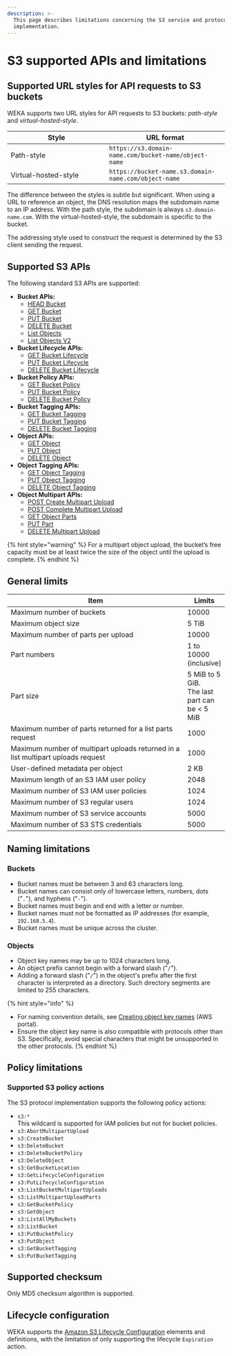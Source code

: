 ```yaml
---
description: >-
  This page describes limitations concerning the S3 service and protocol
  implementation.
---
```


# S3 supported APIs and limitations

## Supported URL styles for API requests to S3 buckets

WEKA supports two URL styles for API requests to S3 buckets: _path-style_ and _virtual-hosted-style_.

<table><thead><tr><th width="212">Style</th><th>URL format</th></tr></thead><tbody><tr><td>Path-style</td><td><code>https://s3.domain-name.com/bucket-name/object-name</code></td></tr><tr><td>Virtual-hosted-style</td><td><code>https://bucket-name.s3.domain-name.com/object-name</code></td></tr></tbody></table>

The difference between the styles is subtle but significant. When using a URL to reference an object, the DNS resolution maps the subdomain name to an IP address. With the path style, the subdomain is always `s3.domain-name.com`. With the virtual-hosted-style, the subdomain is specific to the bucket.

The addressing style used to construct the request is determined by the S3 client sending the request.

## Supported S3 APIs

The following standard S3 APIs are supported:

* **Bucket APIs:**&#x20;
  * [HEAD Bucket](https://docs.aws.amazon.com/AmazonS3/latest/API/API\_HeadBucket.html)
  * [GET Bucket](https://docs.aws.amazon.com/AmazonS3/latest/API/API\_GetBucket.html)
  * [PUT Bucket](https://docs.aws.amazon.com/AmazonS3/latest/API/API\_CreateBucket.html)
  * [DELETE Bucket](https://docs.aws.amazon.com/AmazonS3/latest/API/API\_DeleteBucket.html)
  * [List Objects](https://docs.aws.amazon.com/AmazonS3/latest/API/API\_ListObjects.html)
  * [List Objects V2](https://docs.aws.amazon.com/AmazonS3/latest/API/API\_ListObjectsV2.html)
* **Bucket Lifecycle APIs:**
  * [GET Bucket Lifecycle](https://docs.aws.amazon.com/AmazonS3/latest/API/API\_GetBucketLifecycleConfiguration.html)
  * [PUT Bucket Lifecycle](https://docs.aws.amazon.com/AmazonS3/latest/API/API\_PutBucketLifecycleConfiguration.html)
  * [DELETE Bucket Lifecycle](https://docs.aws.amazon.com/AmazonS3/latest/API/API\_DeleteBucketLifecycle.html)
* **Bucket Policy APIs:**
  * [GET Bucket Policy](https://docs.aws.amazon.com/AmazonS3/latest/API/API\_GetBucketPolicy.html)
  * [PUT Bucket Policy](https://docs.aws.amazon.com/AmazonS3/latest/API/API\_PutBucketPolicy.html)
  * [DELETE Bucket Policy](https://docs.aws.amazon.com/AmazonS3/latest/API/API\_DeleteBucketPolicy.html)
* **Bucket Tagging APIs:**
  * [GET Bucket Tagging](https://docs.aws.amazon.com/AmazonS3/latest/API/API\_GetBucketTagging.html)
  * [PUT Bucket Tagging](https://docs.aws.amazon.com/AmazonS3/latest/API/API\_PutBucketTagging.html)
  * [DELETE Bucket Tagging](https://docs.aws.amazon.com/AmazonS3/latest/API/API\_DeleteBucketTagging.html)
* **Object APIs:**
  * [GET Object](https://docs.aws.amazon.com/AmazonS3/latest/API/API\_GetObject.html)
  * [PUT Object](https://docs.aws.amazon.com/AmazonS3/latest/API/API\_PutObject.html)
  * [DELETE Object](https://docs.aws.amazon.com/AmazonS3/latest/API/API\_DeleteObject.html)
* **Object Tagging APIs:**
  * [GET Object Tagging](https://docs.aws.amazon.com/AmazonS3/latest/API/API\_GetObjectTagging.html)
  * [PUT Object Tagging](https://docs.aws.amazon.com/AmazonS3/latest/API/API\_PutObjectTagging.html)
  * [DELETE Object Tagging](https://docs.aws.amazon.com/AmazonS3/latest/API/API\_DeleteObjectTagging.html)
* **Object Multipart APIs:**
  * [POST Create Multipart Upload](https://docs.aws.amazon.com/AmazonS3/latest/API/API\_CreateMultipartUpload.html)
  * [POST Complete Multipart Upload](https://docs.aws.amazon.com/AmazonS3/latest/API/API\_CompleteMultipartUpload.html)
  * [GET Object Parts](https://docs.aws.amazon.com/AmazonS3/latest/API/API\_ListParts.html)
  * [PUT Part](https://docs.aws.amazon.com/AmazonS3/latest/API/API\_UploadPart.html)
  * [DELETE Multipart Upload](https://docs.aws.amazon.com/AmazonS3/latest/API/API\_AbortMultipartUpload.html)

{% hint style="warning" %}
For a multipart object upload, the bucket’s free capacity must be at least twice the size of the object until the upload is complete.
{% endhint %}

## General limits

<table><thead><tr><th width="471">Item</th><th>Limits</th></tr></thead><tbody><tr><td>Maximum number of buckets</td><td>10000</td></tr><tr><td>Maximum object size</td><td>5 TiB</td></tr><tr><td>Maximum number of parts per upload</td><td>10000</td></tr><tr><td>Part numbers</td><td>1 to 10000 (inclusive)</td></tr><tr><td>Part size</td><td>5 MiB to 5 GiB. <br>The last part can be &#x3C; 5 MiB</td></tr><tr><td>Maximum number of parts returned for a list parts request</td><td>1000</td></tr><tr><td>Maximum number of multipart uploads returned in a list multipart uploads request</td><td>1000</td></tr><tr><td>User-defined metadata per object</td><td>2 KB</td></tr><tr><td>Maximum length of an S3 IAM user policy</td><td>2048</td></tr><tr><td>Maximum number of S3 IAM user policies</td><td>1024</td></tr><tr><td>Maximum number of S3 regular users</td><td>1024</td></tr><tr><td>Maximum number of S3 service accounts</td><td>5000</td></tr><tr><td>Maximum number of S3 STS credentials</td><td>5000</td></tr></tbody></table>

## Naming limitations

### Buckets

* Bucket names must be between 3 and 63 characters long.
* Bucket names can consist only of lowercase letters, numbers, dots ("`.`"), and hyphens ("`-`").
* Bucket names must begin and end with a letter or number.
* Bucket names must not be formatted as IP addresses (for example, `192.168.5.4`).
* Bucket names must be unique across the cluster.

### Objects

* Object key names may be up to 1024 characters long.
* An object prefix cannot begin with a forward slash ("`/`").
* Adding a forward slash ("`/`") in the object's prefix after the first character is interpreted as a directory. Such directory segments are limited to 255 characters.

{% hint style="info" %}
* For naming convention details, see [Creating object key names](https://docs.aws.amazon.com/AmazonS3/latest/userguide/object-keys.html) (AWS portal).
* Ensure the object key name is also compatible with protocols other than S3. Specifically, avoid special characters that might be unsupported in the other protocols.&#x20;
{% endhint %}

## Policy limitations

### Supported S3 policy actions

The S3 protocol implementation supports the following policy actions:

* `s3:*`\
  This wildcard is supported for IAM policies but not for bucket policies.
* `s3:AbortMultipartUpload`
* `s3:CreateBucket`
* `s3:DeleteBucket`
* `s3:DeleteBucketPolicy`
* `s3:DeleteObject`
* `s3:GetBucketLocation`
* `s3:GetLifecycleConfiguration`
* `s3:PutLifecycleConfiguration`
* `s3:ListBucketMultipartUploads`
* `s3:ListMultipartUploadParts`
* `s3:GetBucketPolicy`
* `s3:GetObject`
* `s3:ListAllMyBuckets`
* `s3:ListBucket`
* `s3:PutBucketPolicy`
* `s3:PutObject`
* `s3:GetBucketTagging`
* `s3:PutBucketTagging`

## Supported checksum&#x20;

Only MD5 checksum algorithm is supported.

## Lifecycle configuration

WEKA supports the [Amazon S3 Lifecycle Configuration](https://docs.aws.amazon.com/AmazonS3/latest/userguide/intro-lifecycle-rules.html) elements and definitions, with the limitation of only supporting the lifecycle `Expiration` action.
